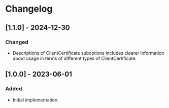 # Changelog

## [1.1.0] - 2024-12-30
### Changed
- Descriptions of ClientCertificate suboptions includes clearer information about usage in terms of different types of ClientCertificate.

## [1.0.0] - 2023-06-01
### Added
- Initial implementation.
